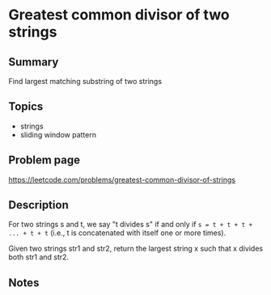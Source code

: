# Greatest common divisor of two strings

## Summary

Find largest matching substring of two strings

## Topics

- strings
- sliding window pattern

## Problem page

https://leetcode.com/problems/greatest-common-divisor-of-strings

## Description

For two strings s and t, we say "t divides s" if and only if `s = t + t + t + ... + t + t` (i.e., t is concatenated with itself one or more times).

Given two strings str1 and str2, return the largest string x such that x divides both str1 and str2.

## Notes
